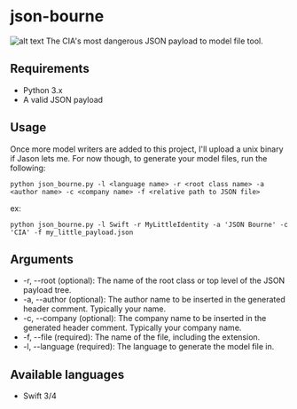 # json-bourne
![alt text](https://i.imgur.com/8LnmYEn.jpg)
The CIA's most dangerous JSON payload to model file tool.

## Requirements
* Python 3.x
* A valid JSON payload

## Usage
Once more model writers are added to this project, I'll upload a unix binary if Jason lets me. For now though, to generate your model files, run the following:

```python json_bourne.py -l <language name> -r <root class name> -a <author name> -c <company name> -f <relative path to JSON file>```

ex:

```python json_bourne.py -l Swift -r MyLittleIdentity -a 'JSON Bourne' -c 'CIA' -f my_little_payload.json```

## Arguments
* -r, --root (optional): The name of the root class or top level of the JSON payload tree.
* -a, --author (optional): The author name to be inserted in the generated header comment. Typically your name.
* -c, --company (optional): The company name to be inserted in the generated header comment. Typically your company name.
* -f, --file (required): The name of the file, including the extension.
* -l, --language (required): The language to generate the model file in.

## Available languages
* Swift 3/4
